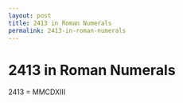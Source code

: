 ```yaml
---
layout: post
title: 2413 in Roman Numerals
permalink: 2413-in-roman-numerals
---
```


# 2413 in Roman Numerals

2413 = MMCDXIII
